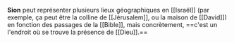 **Sion** peut représenter plusieurs lieux géographiques en [[Israël]] (par exemple, ça peut être la colline de [[Jérusalem]], ou la maison de [[David]]) en fonction des passages de la [[Bible]], mais concrètement, ==c'est un l'endroit où se trouve la présence de [[Dieu]].==